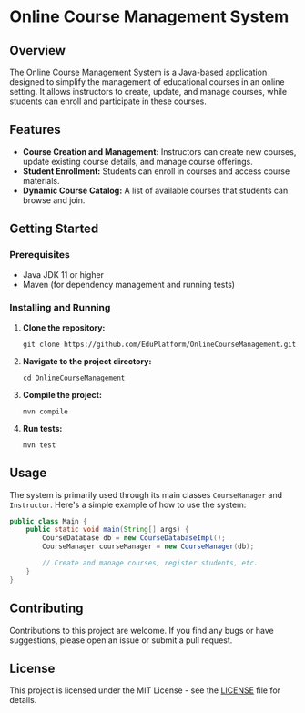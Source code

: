 # Online Course Management System

## Overview

The Online Course Management System is a Java-based application designed to simplify the management of educational courses in an online setting. It allows instructors to create, update, and manage courses, while students can enroll and participate in these courses.

## Features

- **Course Creation and Management:** Instructors can create new courses, update existing course details, and manage course offerings.
- **Student Enrollment:** Students can enroll in courses and access course materials.
- **Dynamic Course Catalog:** A list of available courses that students can browse and join.

## Getting Started

### Prerequisites

- Java JDK 11 or higher
- Maven (for dependency management and running tests)

### Installing and Running

1. **Clone the repository:**
   ```
   git clone https://github.com/EduPlatform/OnlineCourseManagement.git
   ```
2. **Navigate to the project directory:**
   ```
   cd OnlineCourseManagement
   ```
3. **Compile the project:**
   ```
   mvn compile
   ```
4. **Run tests:**
   ```
   mvn test
   ```

## Usage

The system is primarily used through its main classes `CourseManager` and `Instructor`. Here's a simple example of how to use the system:

```java
public class Main {
    public static void main(String[] args) {
        CourseDatabase db = new CourseDatabaseImpl();
        CourseManager courseManager = new CourseManager(db);

        // Create and manage courses, register students, etc.
    }
}
```

## Contributing

Contributions to this project are welcome. If you find any bugs or have suggestions, please open an issue or submit a pull request.

## License

This project is licensed under the MIT License - see the [LICENSE](LICENSE) file for details.
